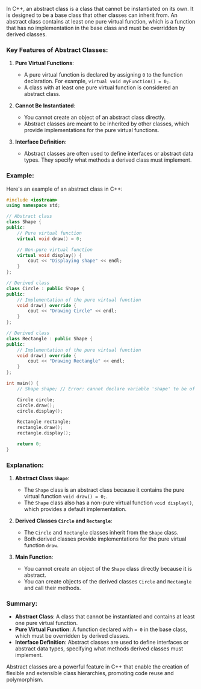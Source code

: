 In C++, an abstract class is a class that cannot be instantiated on its own. It is designed to be a base class that other classes can inherit from. An abstract class contains at least one pure virtual function, which is a function that has no implementation in the base class and must be overridden by derived classes.

### Key Features of Abstract Classes:

1. **Pure Virtual Functions**:
   - A pure virtual function is declared by assigning `0` to the function declaration. For example, `virtual void myFunction() = 0;`.
   - A class with at least one pure virtual function is considered an abstract class.

2. **Cannot Be Instantiated**:
   - You cannot create an object of an abstract class directly.
   - Abstract classes are meant to be inherited by other classes, which provide implementations for the pure virtual functions.

3. **Interface Definition**:
   - Abstract classes are often used to define interfaces or abstract data types. They specify what methods a derived class must implement.

### Example:

Here's an example of an abstract class in C++:

```cpp
#include <iostream>
using namespace std;

// Abstract class
class Shape {
public:
    // Pure virtual function
    virtual void draw() = 0;

    // Non-pure virtual function
    virtual void display() {
        cout << "Displaying shape" << endl;
    }
};

// Derived class
class Circle : public Shape {
public:
    // Implementation of the pure virtual function
    void draw() override {
        cout << "Drawing Circle" << endl;
    }
};

// Derived class
class Rectangle : public Shape {
public:
    // Implementation of the pure virtual function
    void draw() override {
        cout << "Drawing Rectangle" << endl;
    }
};

int main() {
    // Shape shape; // Error: cannot declare variable 'shape' to be of abstract type 'Shape'

    Circle circle;
    circle.draw();
    circle.display();

    Rectangle rectangle;
    rectangle.draw();
    rectangle.display();

    return 0;
}
```

### Explanation:

1. **Abstract Class `Shape`**:
   - The `Shape` class is an abstract class because it contains the pure virtual function `void draw() = 0;`.
   - The `Shape` class also has a non-pure virtual function `void display()`, which provides a default implementation.

2. **Derived Classes `Circle` and `Rectangle`**:
   - The `Circle` and `Rectangle` classes inherit from the `Shape` class.
   - Both derived classes provide implementations for the pure virtual function `draw`.

3. **Main Function**:
   - You cannot create an object of the `Shape` class directly because it is abstract.
   - You can create objects of the derived classes `Circle` and `Rectangle` and call their methods.

### Summary:

- **Abstract Class**: A class that cannot be instantiated and contains at least one pure virtual function.
- **Pure Virtual Function**: A function declared with `= 0` in the base class, which must be overridden by derived classes.
- **Interface Definition**: Abstract classes are used to define interfaces or abstract data types, specifying what methods derived classes must implement.

Abstract classes are a powerful feature in C++ that enable the creation of flexible and extensible class hierarchies, promoting code reuse and polymorphism.
